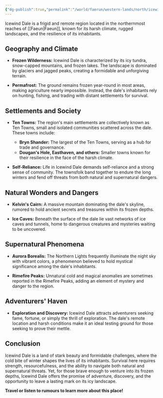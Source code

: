 ```yaml
---
{"dg-publish":true,"permalink":"/world/faerun/western-lands/north/icewind-dale/"}
---
```


Icewind Dale is a frigid and remote region located in the northernmost reaches of [[Faeun\|Faeun]], known for its harsh climate, rugged landscapes, and the resilience of its inhabitants.

## Geography and Climate

- **Frozen Wilderness:** Icewind Dale is characterized by its icy tundra, snow-capped mountains, and frozen lakes. The landscape is dominated by glaciers and jagged peaks, creating a formidable and unforgiving terrain.
  
- **Permafrost:** The ground remains frozen year-round in most areas, making agriculture nearly impossible. Instead, the dale's inhabitants rely on hunting, fishing, and trading with distant settlements for survival.

## Settlements and Society

- **Ten Towns:** The region's main settlements are collectively known as Ten Towns, small and isolated communities scattered across the dale. These towns include:
  - **Bryn Shander:** The largest of the Ten Towns, serving as a hub for trade and governance.
  - **Dougan's Hole, Easthaven, and others:** Smaller towns known for their resilience in the face of the harsh climate.

- **Self-Reliance:** Life in Icewind Dale demands self-reliance and a strong sense of community. The townsfolk band together to endure the long winters and fend off threats from both natural and supernatural dangers.

## Natural Wonders and Dangers

- **Kelvin's Cairn:** A massive mountain dominating the dale's skyline, rumored to hold ancient secrets and treasures within its frozen depths.
  
- **Ice Caves:** Beneath the surface of the dale lie vast networks of ice caves and tunnels, home to dangerous creatures and mysteries waiting to be uncovered.

## Supernatural Phenomena

- **Aurora Borealis:** The Northern Lights frequently illuminate the night sky with vibrant colors, a phenomenon believed to hold mystical significance among the dale's inhabitants.
  
- **Rimefire Peaks:** Unnatural cold and magical anomalies are sometimes reported in the Rimefire Peaks, adding an element of mystery and danger to the region.

## Adventurers' Haven

- **Exploration and Discovery:** Icewind Dale attracts adventurers seeking fame, fortune, or simply the thrill of exploration. The dale's remote location and harsh conditions make it an ideal testing ground for those seeking to prove their mettle.

## Conclusion

Icewind Dale is a land of stark beauty and formidable challenges, where the cold bite of winter shapes the lives of its inhabitants. Survival here requires strength, resourcefulness, and the ability to navigate both natural and supernatural threats. Yet, for those brave enough to venture into its frozen depths, Icewind Dale offers the promise of adventure, discovery, and the opportunity to leave a lasting mark on its icy landscape.


**Travel or listen to rumours to learn more about this place!**
